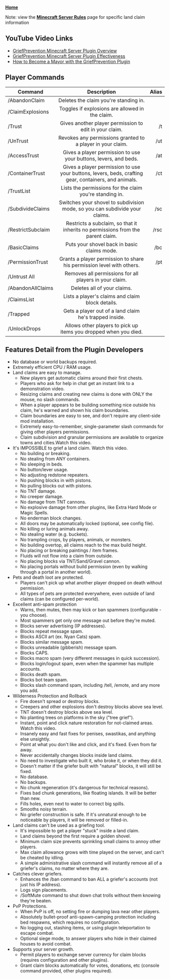 **[Home](https://crispylegumes.com)**

Note: view the **[Minecraft Server Rules](https://crispylegumes.com/minecraft-rules.html)** page for specific land claim information

## YouTube Video Links
- [GriefPrevention Minecraft Server Plugin Overview](https://youtu.be/RWekSeMi1OE)
- [GriefPrevention Minecraft Server Plugin Effectiveness](https://youtu.be/lEQCBuUz5Ns)
- [How to Become a Mayor with the GriefPrevention Plugin](https://www.youtube.com/watch?v=I3FLCFam5LI)


## Player Commands

| Command | Description | Alias | 
| -------------    |:-------------:| -----:| 
| /AbandonClaim | Deletes the claim you're standing in. | | 
| /ClaimExplosions | Toggles if explosions are allowed in the claim. | | 
| /Trust | Gives another player permission to edit in your claim. | /t | 
| /UnTrust | Revokes any permissions granted to a player in your claim. | /ut | 
| /AccessTrust | Gives a player permission to use your buttons, levers, and beds. | /at | 
| /ContainerTrust | Gives a player permission to use your buttons, levers, beds, crafting gear, containers, and animals. | /ct | 
| /TrustList | Lists the permissions for the claim you're standing in. | | 
| /SubdivideClaims | Switches your shovel to subdivision mode, so you can subdivide your claims. | /sc | 
| /RestrictSubclaim | Restricts a subclaim, so that it inherits no permissions from the parent claim. | /rsc | 
| /BasicClaims | Puts your shovel back in basic claims mode. | /bc | 
| /PermissionTrust | Grants a player permission to share his permission level with others. | /pt | 
| /Untrust All | Removes all permissions for all players in your claim. | | 
| /AbandonAllClaims | Deletes all of your claims. | | 
| /ClaimsList | Lists a player's claims and claim block details. | | 
| /Trapped | Gets a player out of a land claim he's trapped inside. | | 
| /UnlockDrops | Allows other players to pick up items you dropped when you died. | | 


## Features Detail from the Plugin Developers
- No database or world backups required.
- Extremely efficient CPU / RAM usage.
- Land claims are easy to manage.
  - New players get automatic claims around their first chests.
  - Players who ask for help in chat get an instant link to a demonstration video.
  - Resizing claims and creating new claims is done with ONLY the mouse, no slash commands.
  - When a player appears to be building something nice outside his claim, he's warned and shown his claim boundaries.
  - Claim boundaries are easy to see, and don't require any client-side mod installation.
  - Extremely easy-to-remember, single-parameter slash commands for giving other players permissions.
  - Claim subdivision and granular permissions are available to organize towns and cities.Watch this video.
- It's IMPOSSIBLE to grief a land claim. Watch this video.
  - No building or breaking.
  - No stealing from ANY containers.
  - No sleeping in beds.
  - No button/lever usage.
  - No adjusting redstone repeaters.
  - No pushing blocks in with pistons.
  - No pulling blocks out with pistons.
  - No TNT damage.
   - No creeper damage.
  - No damage from TNT cannons.
  - No explosive damage from other plugins, like Extra Hard Mode or Magic Spells.
  - No enderman block changes.
  - All doors may be automatically locked (optional, see config file).
  - No killing or luring animals away.
  - No stealing water (e.g. buckets).
  - No trampling crops, by players, animals, or monsters.
  - No building overtop, all claims reach to the max build height.
  - No placing or breaking paintings / item frames.
  - Fluids will not flow into a claim from outside.
  - No placing blocks via TNT/Sand/Gravel cannon.
  - No placing portals without build permission (even by walking through a portal in another world).
- Pets and death loot are protected.
  - Players can't pick up what another player dropped on death without permission.
  - All types of pets are protected everywhere, even outside of land claims (can be configured per-world).
- Excellent anti-spam protection
  - Warns, then mutes, then may kick or ban spammers (configurable - you choose).
  - Most spammers get only one message out before they're muted.
  - Blocks server advertising (IP addresses).
  - Blocks repeat message spam.
  - Blocks ASCII art (ex. Nyan Cats) spam.
  - Blocks similar message spam.
  - Blocks unreadable (gibberish) message spam.
  - Blocks CAPS.
  - Blocks macro spam (very different messages in quick succession).
  - Blocks login/logout spam, even when the spammer has multiple accounts.
  - Blocks death spam.
  - Blocks bot team spam.
  - Blocks slash command spam, including /tell, /emote, and any more you add.
- Wilderness Protection and Rollback
  - Fire doesn't spread or destroy blocks.
  - Creepers and other explosions don't destroy blocks above sea level.
  - TNT doesn't destroy blocks above sea level.
  - No planting trees on platforms in the sky ("tree grief").
  - Instant, point and click nature restoration for not-claimed areas. Watch this video.
  - Insanely easy and fast fixes for penises, swastikas, and anything else unsightly.
   - Point at what you don't like and click, and it's fixed. Even from far away.
   - Never accidentally changes blocks inside land claims.
   - No need to investigate who built it, who broke it, or when they did it.
   - Doesn't matter if the griefer built with "natural" blocks, it will still be fixed.
   - No database.
   - No backups.
   - No chunk regeneration (it's dangerous for technical reasons).
   - Fixes bad chunk generations, like floating islands. It will be better than new.
   - Fills holes, even next to water to correct big spills.
   - Smooths noisy terrain.
   - No griefer construction is safe. If it's unnatural enough to be noticeable by players, it will be removed or filled-in.
- Land claims can't be used as a griefing tool.
  - It's impossible to get a player "stuck" inside a land claim.
  - Land claims beyond the first require a golden shovel.
  - Minimum claim size prevents sprinkling small claims to annoy other players.
  - Max claim allowance grows with time played on the server, and can't be cheated by idling.
  - A simple administrative slash command will instantly remove all of a griefer's claims, no matter where they are.
- Catches clever griefers.
  - Enhances the /ban command to ban ALL a griefer's accounts (not just his IP address).
  - Logs sign placements.
  - /SoftMute command to shut down chat trolls without them knowing they're beaten.
- PvP Protections.
  - When PvP is off, no setting fire or dumping lava near other players.
  - Absolutely bullet-proof anti-spawn-camping protection including bed respawns, which requires no configuration.
  - No logging out, stashing items, or using plugin teleportation to escape combat.
  - Optional siege mode, to answer players who hide in their claimed houses to avoid combat.
- Supports your server growth.
  - Permit players to exchange server currency for claim blocks (requires configuration and other plugins).
  - Grant claim blocks automatically for votes, donations, etc (console command provided, other plugins required).
